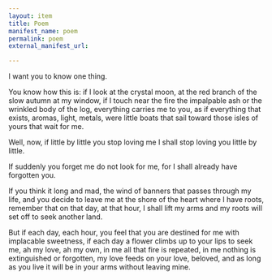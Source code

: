 ```yaml
---
layout: item
title: Poem
manifest_name: poem
permalink: poem
external_manifest_url: 

---
```

<!-- Add an essay or interpretive material below this line,
using HTML or markdown.  Do not modify this file above this line -->

I want you to know
one thing.

You know how this is:
if I look
at the crystal moon, at the red branch
of the slow autumn at my window,
if I touch
near the fire
the impalpable ash
or the wrinkled body of the log,
everything carries me to you,
as if everything that exists,
aromas, light, metals,
were little boats
that sail
toward those isles of yours that wait for me.

Well, now,
if little by little you stop loving me
I shall stop loving you little by little.

If suddenly
you forget me
do not look for me,
for I shall already have forgotten you.

If you think it long and mad,
the wind of banners
that passes through my life,
and you decide
to leave me at the shore
of the heart where I have roots,
remember
that on that day,
at that hour,
I shall lift my arms
and my roots will set off
to seek another land.

But
if each day,
each hour,
you feel that you are destined for me
with implacable sweetness,
if each day a flower
climbs up to your lips to seek me,
ah my love, ah my own,
in me all that fire is repeated,
in me nothing is extinguished or forgotten,
my love feeds on your love, beloved,
and as long as you live it will be in your arms
without leaving mine.
